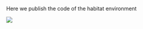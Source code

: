 Here we publish the code of the habitat environment

[![](https://bb-embed.herokuapp.com/embed?v=BV1jS4y1w7SW)](https://player.bilibili.com/player.html?aid=614125538&bvid=BV1Eh4y1475R&cid=1146214248&page=1)
